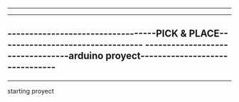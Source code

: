 -------------------------------------------------------------------------------
-------------------------------------------------------------------------------
----------------------------------PICK & PLACE---------------------------------
---------------------------------arduino proyect-------------------------------
-------------------------------------------------------------------------------
-------------------------------------------------------------------------------

starting proyect

